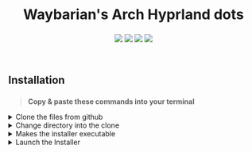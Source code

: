 <div align="center">
	<h1> Waybarian's Arch Hyprland dots </h1>
	<h3></h3>
</div>

<div align="center">
	
![](https://img.shields.io/github/last-commit/waybarian/arch-hyprland?&style=for-the-badge&color=FFB1C8&logoColor=D9E0EE&labelColor=292324)
![](https://img.shields.io/github/stars/waybarian/arch-hyprland?style=for-the-badge&logo=andela&color=FFB686&logoColor=D9E0EE&labelColor=292324)
[![](https://img.shields.io/github/repo-size/end-4/dots-hyprland?color=CAC992&label=SIZE&logo=googledrive&style=for-the-badge&logoColor=D9E0EE&labelColor=292324)](https://github.com/end-4/hyprland)
![](https://img.shields.io/badge/issues-skill-green?style=for-the-badge&color=CCE8E9&logoColor=D9E0EE&labelColor=292324) 
</a>
	
</div>

<br>

<div align="left">
	<h2> Installation</h2>
	<h3></h3>
</div>
<blockquote><b> Copy & paste these commands into your terminal </b></blockquote>

<details>
	<summary> Clone the files from github </summary>
	
	git clone https://github.com/waybarian/arch-hyprland.git
</details>

<details>
	<summary> Change directory into the clone </summary>

	cd arch-hyprland
</details>

<details>
	<summary> Makes the installer executable </summary>
	
	chmod +x install.sh
</details>

<details>
	<summary> Launch the Installer </summary>
	
	./install.sh
</details>
